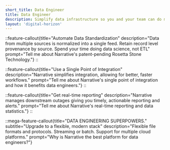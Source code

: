 ```yaml
---
short_title: Data Engineer
title: Data Engineer
description: Simplify data infrastructure so you and your team can do more important things.
layout: 'digital-horizon'
---
```


::feature-callout{title="Automate Data Standardization" description="Data from multiple sources is normalized into a single feed. Retain record level provenance by source. Spend your time doing data science, not ETL" prompt="Tell me about Narrative's patent-pending Rosetta Stone Technology."}
::

::feature-callout{title="Use a Single Point of Integration" description="Narrative simplifies integration, allowing for better, faster workflows." prompt="Tell me about Narrative's single point of integration and how it benefits data engineers."}
::

::feature-callout{title="Get real-time reporting" description="Narrative manages downstream outages giving you timely, actionable reporting and alerts." prompt="Tell me about Narrative's real-time reporting and data statistics."}
::

::mega-feature-callout{title="DATA ENGINEERING SUPERPOWERS." subtitle="Upgrade to a flexible, modern stack" description="Flexible file formats and protocols. Streaming or batch. Support for multiple cloud platforms." prompt="Why is Narrative the best platform for data engineers?"}